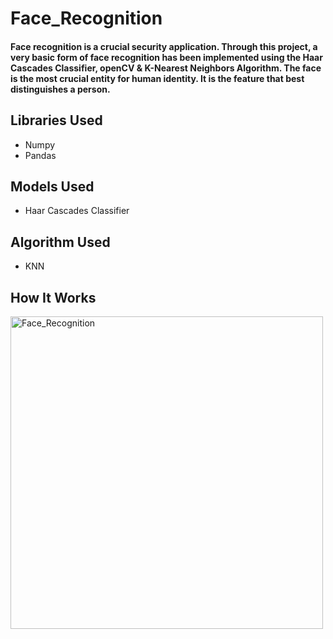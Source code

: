 # Face_Recognition
#### Face recognition is a crucial security application. Through this project, a very basic form of face recognition has been implemented using the Haar Cascades Classifier, openCV & K-Nearest Neighbors Algorithm. The face is the most crucial entity for human identity. It is the feature that best distinguishes a person.
## Libraries Used 
- Numpy
- Pandas
## Models Used
- Haar Cascades Classifier
## Algorithm Used
- KNN
## How It Works
<img src="https://miro.medium.com/max/8064/1*mQ-dAq_86glNM67GBVV5ew.jpeg" alt="Face_Recognition" heights="500px" width="500px">
